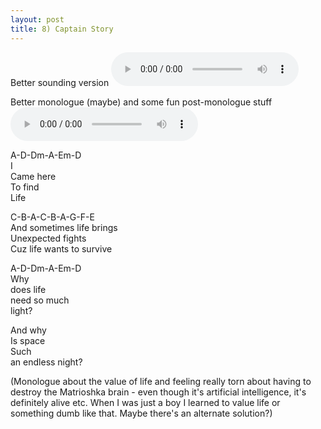 ```yaml
---
layout: post
title: 8) Captain Story
---
```


Better sounding version
<audio controls>
<source src="{{ site.baseurl }}/audio/life-in-space.mp3" type="audio/mpeg">
</audio>

Better monologue (maybe) and some fun post-monologue stuff
<audio controls>
<source src="{{ site.baseurl }}/audio/life-in-space2.mp3" type="audio/mpeg">
</audio>

A-D-Dm-A-Em-D  
I  
Came here  
To find  
Life  

C-B-A-C-B-A-G-F-E  
And sometimes life brings  
Unexpected fights  
Cuz life wants to survive  

A-D-Dm-A-Em-D  
Why  
does life  
need so much  
light?  

And why  
Is space  
Such  
an endless night?  

(Monologue about the value of life and feeling really torn about having to destroy the Matrioshka brain - even though it's artificial intelligence, it's definitely alive etc. When I was just a boy I learned to value life or something dumb like that. Maybe there's an alternate solution?)
